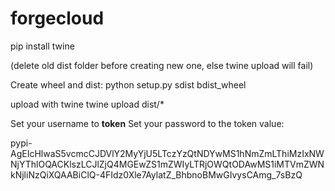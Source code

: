 # forgecloud

pip install twine

(delete old dist folder before creating new one, else twine upload will fail)

Create wheel and dist:
python setup.py sdist bdist_wheel

upload with twine
twine upload dist/*

Set your username to __token__
Set your password to the token value:

pypi-AgEIcHlwaS5vcmcCJDVlY2MyYjU5LTczYzQtNDYwMS1hNmZmLThiMzIxNWNjYThlOQACKlszLCJlZjQ4MGEwZS1mZWIyLTRjOWQtODAwMS1iMTVmZWNkNjliNzQiXQAABiClQ-4FIdz0Xle7AylatZ_BhbnoBMwGIvysCAmg_7sBzQ